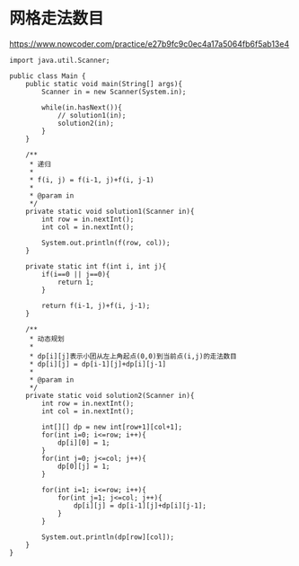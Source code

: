 # 网格走法数目
https://www.nowcoder.com/practice/e27b9fc9c0ec4a17a5064fb6f5ab13e4

    import java.util.Scanner;
    
    public class Main {
        public static void main(String[] args){
            Scanner in = new Scanner(System.in);
    
            while(in.hasNext()){
                // solution1(in);
                solution2(in);
            }
        }
    
        /**
         * 递归
         * 
         * f(i, j) = f(i-1, j)+f(i, j-1)
         * 
         * @param in
         */
        private static void solution1(Scanner in){
            int row = in.nextInt();
            int col = in.nextInt();
    
            System.out.println(f(row, col));
        }
    
        private static int f(int i, int j){
            if(i==0 || j==0){
                return 1;
            }
    
            return f(i-1, j)+f(i, j-1);
        }
    
        /**
         * 动态规划
         *
         * dp[i][j]表示小团从左上角起点(0,0)到当前点(i,j)的走法数目
         * dp[i][j] = dp[i-1][j]+dp[i][j-1]
         *
         * @param in
         */
        private static void solution2(Scanner in){
            int row = in.nextInt();
            int col = in.nextInt();
    
            int[][] dp = new int[row+1][col+1];
            for(int i=0; i<=row; i++){
                dp[i][0] = 1;
            }
            for(int j=0; j<=col; j++){
                dp[0][j] = 1;
            }
    
            for(int i=1; i<=row; i++){
                for(int j=1; j<=col; j++){
                    dp[i][j] = dp[i-1][j]+dp[i][j-1];
                }
            }
    
            System.out.println(dp[row][col]);
        }
    }
    

